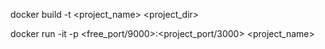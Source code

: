 <!-- Build Docker Image -->
docker build -t <project_name> <project_dir>

<!-- Run Docker Image -->
docker run -it -p <free_port/9000>:<project_port/3000> <project_name>